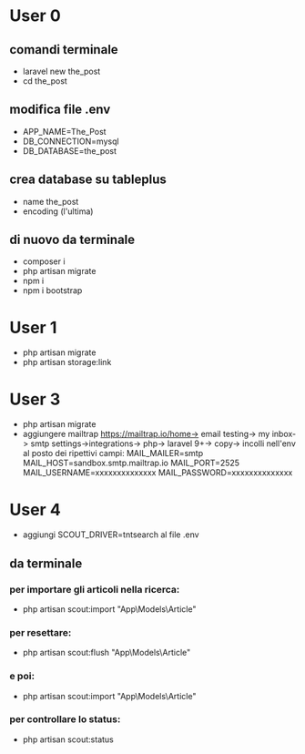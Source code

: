 # User 0
## comandi terminale
- laravel new the_post
- cd the_post
## modifica file .env
- APP_NAME=The_Post
- DB_CONNECTION=mysql
- DB_DATABASE=the_post
## crea database su tableplus
- name the_post
- encoding (l'ultima)
## di nuovo da terminale
- composer i
- php artisan migrate
- npm i
- npm i bootstrap
# User 1
- php artisan migrate
- php artisan storage:link
# User 3
- php artisan migrate
- aggiungere mailtrap https://mailtrap.io/home-> email testing-> my inbox-> smtp settings->integrations-> php-> laravel 9+-> copy-> incolli nell'env al posto dei ripettivi campi: MAIL_MAILER=smtp
MAIL_HOST=sandbox.smtp.mailtrap.io
MAIL_PORT=2525
MAIL_USERNAME=xxxxxxxxxxxxxx
MAIL_PASSWORD=xxxxxxxxxxxxxx

# User 4
- aggiungi SCOUT_DRIVER=tntsearch al file .env
## da terminale
### per importare gli articoli nella ricerca:
- php artisan scout:import "App\Models\Article"
### per resettare:
- php artisan scout:flush "App\Models\Article"
### e poi:
- php artisan scout:import "App\Models\Article"
### per controllare lo status:
- php artisan scout:status